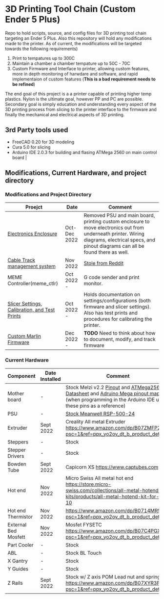 # 3D Printing Tool Chain (Custom Ender 5 Plus)
Repo to hold scripts, source, and config files for 3D printing tool chain targeting an Ender 5 Plus. Also this repository will hold any modifications made to the printer. As of current, the modifications will be targeted towards the following requirements)

1) Print to tempatures up to 300C
2) Maintain a chamber a chamber tempature up to  50C - 70C
3) Custom Firmware and Interface to printer, allowing custom features, more in depth monitoring of harwdare and software, and rapid implementaion of custom features (**This is a bad requirement needs to be refined**) 

The end goal of this project is a a printer capable of printing higher temp plastics. Nylon is the ultimate goal, however PP and PC are possible. Secondary goal is simply education and understanding every aspect of the 3D printing process from slicing to the printer interface to the firmware and finally the mechanical and electrical aspects of 3D printing.

## 3rd Party tools used

* FreeCAD 0.20 for 3D modeling
* Cura 5.0 for slicing 
* Arduino IDE 2.0.3 for building and flasing ATMega 2560 on main control board |

## Modifications, Current Hardware, and project directory

### Modifications and Project Directory

| Proejct | Date | Comment |
| --- | --- | --- |
| [Electronics Enclosure](Printer_Mods/Electronic_Enclosure) | Oct-Dec 2022 | Removed PSU and main board, printing custom enclosure to move electronics out from underneath printer. Wiring diagrams, electrical specs, and pinout diagrams can all be found there as well. |
| [Cable Track management system](Printer_Mods/Cable_Track) | Nov 2022 | [Stole from Reddit](https://www.reddit.com/r/ender5plus/comments/so2ulf/ender_5_plus_cable_chain_solution/) |
| MEME Controller(meme_ctlr) | Oct 2022 - | G code sender and print monitor.  |
| [Slicer Settings, Calibration, and Test Prints](Calibration_Test_Prints) | Oct 2022 - | Holds documentation on settings/configurations (both firmware and slicer settings). Also has test prints and procedures for calibrating the printer. |
| [Custom Marlin Firmware](marlin) | Dec 2022 - | **TODO** Need to think about how to document, modify, and track firmware |


### Current Hardware


| Component | Date Installed | Comment |
| --- | --- | --- |
| Mother board | - | Stock Melzi v2.2 [Pinout](Printer_Mods/Electronic_Enclosure/melzi_pinout.jpg) and [ATMega2560 Datasheet](Printer_Mods/Electronic_Enclosure/Datasheets/ATmega2560_Datasheet.pdf) and [Adruino Mega pinout mapping](Printer_Mods/Electronic_Enclosure/Datasheets/Arduino-Mega-Pinout.jpg) (when programming in the Arduino IDE use these pins as a reference) |
| PSU | - | [Stock Meanwell RSP-500-24](Printer_Mods/Electronic_Enclosure/MeanWell_500_Datasheet.pdf) |
| Extruder | Sept 2022 | Creality All metal Extruder https://www.amazon.com/dp/B07ZMFP2L8?psc=1&ref=ppx_yo2ov_dt_b_product_details |
| Steppers | - | Stock |
| Stepper Drivers | - | Stock |
| Bowden Tube | Sept 2022 | Capicorn XS https://www.captubes.com |
| Hot end | Nov 2022 | Micro Swiss All metal hot end https://store.micro-swiss.com/collections/all-metal-hotend-kits/products/all-metal-hotend-kit-for-cr-10 |
| Hot end Thermistor | Nov 2022 | https://www.amazon.com/dp/B0714MR5BC?psc=1&ref=ppx_yo2ov_dt_b_product_details |
| External Bed Mosfett | Nov 2022 | Mosfet FYSETC https://www.amazon.com/dp/B07C4PGXFK?psc=1&ref=ppx_yo2ov_dt_b_product_details |
| Part Cooler | - | Stock |
| ABL | - | Stock BL Touch |
| X Gantry | - | Stock |
| Y Guides | - | Stock |
| Z Rails | Sept 2022 | Stock w/ Z axis POM Lead nut and spring https://www.amazon.com/dp/B07XYR3F4C?psc=1&ref=ppx_yo2ov_dt_b_product_details |
